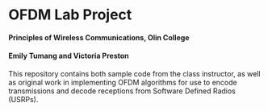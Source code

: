 # OFDM Lab Project
#### Principles of Wireless Communications, Olin College
#### Emily Tumang and Victoria Preston

This repository contains both sample code from the class instructor, as well as original work in implementing OFDM algorithms for use to encode transmissions and decode receptions from Software Defined Radios (USRPs). 